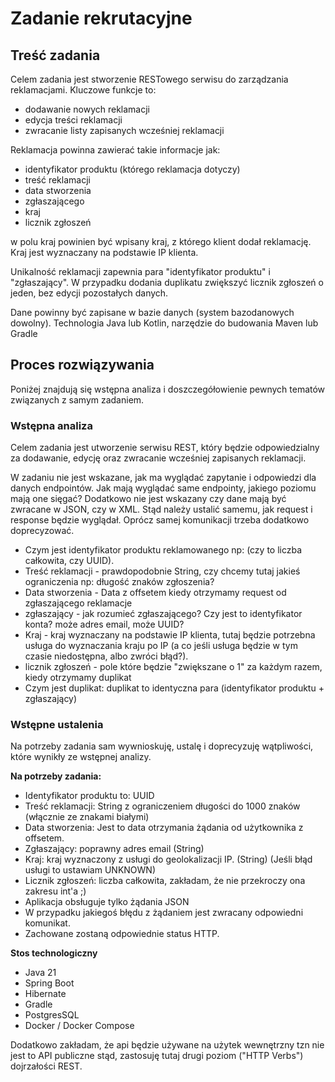 # Zadanie rekrutacyjne


## Treść zadania

Celem zadania jest stworzenie RESTowego serwisu do zarządzania reklamacjami.
Kluczowe funkcje to:
- dodawanie nowych reklamacji
- edycja treści reklamacji
- zwracanie listy zapisanych wcześniej reklamacji


Reklamacja powinna zawierać takie informacje jak:

- identyfikator produktu (którego reklamacja dotyczy)
- treść reklamacji
- data stworzenia
- zgłaszającego
- kraj
- licznik zgłoszeń

w polu kraj powinien być wpisany kraj, z którego klient dodał reklamację.
Kraj jest wyznaczany na podstawie IP klienta.

Unikalność reklamacji zapewnia para "identyfikator produktu" i "zgłaszający". 
W przypadku dodania duplikatu zwiększyć licznik zgłoszeń o jeden, bez edycji pozostałych danych.

Dane powinny być zapisane w bazie danych (system bazodanowych dowolny). 
Technologia Java lub Kotlin, narzędzie do budowania Maven lub Gradle

## Proces rozwiązywania

Poniżej znajdują się wstępna analiza i doszczegółowienie pewnych tematów związanych z samym zadaniem.

### Wstępna analiza
Celem zadania jest utworzenie serwisu REST, który będzie odpowiedzialny za dodawanie, edycję oraz zwracanie wcześniej zapisanych reklamacji.

W zadaniu nie jest wskazane, jak ma wyglądać zapytanie i odpowiedzi dla danych endpointów.
Jak mają wyglądać same endpointy, jakiego poziomu mają one sięgać? 
Dodatkowo nie jest wskazany czy dane mają być zwracane w JSON, czy w XML. Stąd należy ustalić samemu, jak request i response będzie wyglądał.
Oprócz samej komunikacji trzeba dodatkowo doprecyzować. 
- Czym jest identyfikator produktu reklamowanego np: (czy to liczba całkowita, czy UUID).
- Treść reklamacji - prawdopodobnie String, czy chcemy tutaj jakieś ograniczenia np: długość znaków zgłoszenia? 
- Data stworzenia - Data z offsetem kiedy otrzymamy request od zgłaszającego reklamacje
- zgłaszający - jak rozumieć zgłaszającego? Czy jest to identyfikator konta? może adres email, może UUID?
- Kraj - kraj wyznaczany na podstawie IP klienta, tutaj będzie potrzebna usługa do wyznaczania kraju po IP (a co jeśli usługa będzie w tym czasie niedostępna, albo zwróci błąd?).
- licznik zgłoszeń - pole które będzie "zwiększane o 1" za każdym razem, kiedy otrzymamy duplikat
- Czym jest duplikat: duplikat to identyczna para (identyfikator produktu + zgłaszający)

### Wstępne ustalenia
Na potrzeby zadania sam wywnioskuję, ustalę i doprecyzuję wątpliwości, które wynikły ze wstępnej analizy.

__Na potrzeby zadania:__
- Identyfikator produktu to: UUID
- Treść reklamacji: String z ograniczeniem długości do 1000 znaków (włącznie ze znakami białymi)
- Data stworzenia: Jest to data otrzymania żądania od użytkownika z offsetem.
- Zgłaszający: poprawny adres email (String)
- Kraj: kraj wyznaczony z usługi do geolokalizacji IP. (String) (Jeśli błąd usługi to ustawiam UNKNOWN)
- Licznik zgłoszeń: liczba całkowita, zakładam, że nie przekroczy ona zakresu int'a ;)
- Aplikacja obsługuje tylko żądania JSON
- W przypadku jakiegoś błędu z żądaniem jest zwracany odpowiedni komunikat.
- Zachowane zostaną odpowiednie status HTTP.

__Stos technologiczny__
- Java 21
- Spring Boot
- Hibernate
- Gradle
- PostgresSQL
- Docker / Docker Compose

Dodatkowo zakładam, że api będzie używane na użytek wewnętrzny tzn nie jest to API publiczne stąd,
zastosuję tutaj drugi poziom ("HTTP Verbs") dojrzałości REST.






